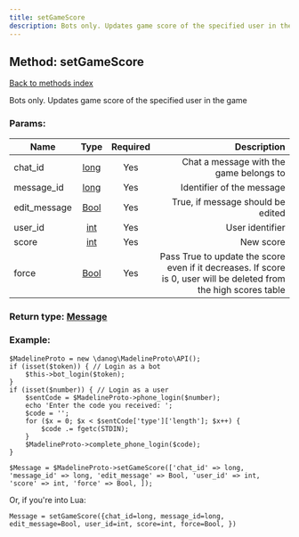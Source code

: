 ```yaml
---
title: setGameScore
description: Bots only. Updates game score of the specified user in the game
---
```

## Method: setGameScore  
[Back to methods index](index.md)


Bots only. Updates game score of the specified user in the game

### Params:

| Name     |    Type       | Required | Description |
|----------|:-------------:|:--------:|------------:|
|chat\_id|[long](../types/long.md) | Yes|Chat a message with the game belongs to|
|message\_id|[long](../types/long.md) | Yes|Identifier of the message|
|edit\_message|[Bool](../types/Bool.md) | Yes|True, if message should be edited|
|user\_id|[int](../types/int.md) | Yes|User identifier|
|score|[int](../types/int.md) | Yes|New score|
|force|[Bool](../types/Bool.md) | Yes|Pass True to update the score even if it decreases. If score is 0, user will be deleted from the high scores table|


### Return type: [Message](../types/Message.md)

### Example:


```
$MadelineProto = new \danog\MadelineProto\API();
if (isset($token)) { // Login as a bot
    $this->bot_login($token);
}
if (isset($number)) { // Login as a user
    $sentCode = $MadelineProto->phone_login($number);
    echo 'Enter the code you received: ';
    $code = '';
    for ($x = 0; $x < $sentCode['type']['length']; $x++) {
        $code .= fgetc(STDIN);
    }
    $MadelineProto->complete_phone_login($code);
}

$Message = $MadelineProto->setGameScore(['chat_id' => long, 'message_id' => long, 'edit_message' => Bool, 'user_id' => int, 'score' => int, 'force' => Bool, ]);
```

Or, if you're into Lua:

```
Message = setGameScore({chat_id=long, message_id=long, edit_message=Bool, user_id=int, score=int, force=Bool, })
```

